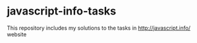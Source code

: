 # javascript-info-tasks
This repository includes my solutions to the tasks in http://javascript.info/ website
